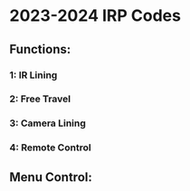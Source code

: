 # 2023-2024 IRP Codes

## Functions:

### 1: IR Lining

### 2: Free Travel

### 3: Camera Lining

### 4: Remote Control

## Menu Control:
